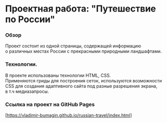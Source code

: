 # Проектная работа: "Путешествие по России"

### Обзор

Проект состоит из одной страницы, содержащей информацию  
о различных местах России с прекрасными природными ландшафтами.

### Технологии.

В проекте использованы технологии HTML, CSS.  
Применяются гриды для построения сеток, используются возможности
CSS для создания адаптивного сайта под разные разрешения экрана,  
в т.ч медиазапросы.

### Ссылка на проект на GitHub Pages

[https://vladimir-bumagin.github.io/russian-travel/index.html]
